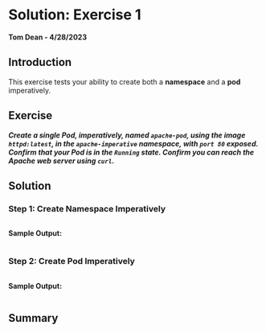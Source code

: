 # Solution: Exercise 1
**Tom Dean - 4/28/2023**

## Introduction

This exercise tests your ability to create both a **namespace** and a **pod** imperatively.

## Exercise

***Create a single Pod, imperatively, named `apache-pod`, using the image `httpd:latest`, in the `apache-imperative` namespace, with `port 80` exposed. Confirm that your Pod is in the `Running` state. Confirm you can reach the Apache web server using `curl`.***

## Solution

### Step 1: Create Namespace Imperatively


```bash

```

**Sample Output:**
```bash

```


### Step 2: Create Pod Imperatively


```bash

```

**Sample Output:**
```bash

```


## Summary


